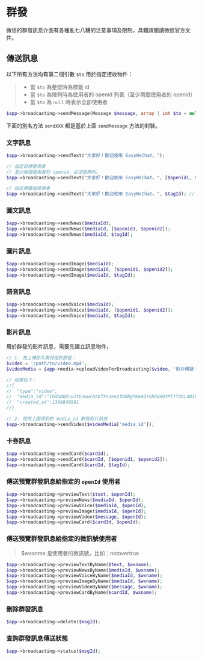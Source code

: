 # 群發

微信的群發訊息介面有各種亂七八糟的注意事項及限制，具體請閱讀微信官方文件。

## 傳送訊息

以下所有方法均有第二個引數 `$to` 用於指定接收物件：

>  - 當 `$to` 為整型時為標籤 id
>  - 當 `$to` 為陣列時為使用者的 openid 列表（至少兩個使用者的 openid）
>  - 當 `$to` 為 `null` 時表示全部使用者

```php
$app->broadcasting->sendMessage(Message $message, array | int $to = null);
```

下面的別名方法 `sendXXX` 都是基於上面 `sendMessage` 方法的封裝。

### 文字訊息

```php
$app->broadcasting->sendText("大家好！歡迎使用 EasyWeChat。");

// 指定目標使用者
// 至少兩個使用者的 openid，必須是陣列。
$app->broadcasting->sendText("大家好！歡迎使用 EasyWeChat。", [$openid1, $openid2]);

// 指定標籤組使用者
$app->broadcasting->sendText("大家好！歡迎使用 EasyWeChat。", $tagId); // $tagId 必須是整型數字
```

### 圖文訊息

```php
$app->broadcasting->sendNews($mediaId);
$app->broadcasting->sendNews($mediaId, [$openid1, $openid2]);
$app->broadcasting->sendNews($mediaId, $tagId);
```

### 圖片訊息

```php
$app->broadcasting->sendImage($mediaId);
$app->broadcasting->sendImage($mediaId, [$openid1, $openid2]);
$app->broadcasting->sendImage($mediaId, $tagId);
```

### 語音訊息

```php
$app->broadcasting->sendVoice($mediaId);
$app->broadcasting->sendVoice($mediaId, [$openid1, $openid2]);
$app->broadcasting->sendVoice($mediaId, $tagId);
```

### 影片訊息

用於群發的影片訊息，需要先建立訊息物件，

```php
// 1. 先上傳影片素材用於群發：
$video = '/path/to/video.mp4';
$videoMedia = $app->media->uploadVideoForBroadcasting($video, '影片標題', '影片描述');

// 結果如下：
//{
//  "type":"video",
//  "media_id":"IhdaAQXuvJtGzwwc0abfXnzeezfO0NgPK6AQYShD8RQYMTtfzbLdBIQkQziv2XJc",
//  "created_at":1398848981
//}

// 2. 使用上面得到的 media_id 群發影片訊息
$app->broadcasting->sendVideo($videoMedia['media_id']);
```

### 卡券訊息

```php
$app->broadcasting->sendCard($cardId);
$app->broadcasting->sendCard($cardId, [$openid1, $openid2]);
$app->broadcasting->sendCard($cardId, $tagId);
```

### 傳送預覽群發訊息給指定的 `openId` 使用者

```php
$app->broadcasting->previewText($text, $openId);
$app->broadcasting->previewNews($mediaId, $openId);
$app->broadcasting->previewVoice($mediaId, $openId);
$app->broadcasting->previewImage($mediaId, $openId);
$app->broadcasting->previewVideo($message, $openId);
$app->broadcasting->previewCard($cardId, $openId);
```

### 傳送預覽群發訊息給指定的微訊號使用者

> $wxanme 是使用者的微訊號，比如：notovertrue

```php
$app->broadcasting->previewTextByName($text, $wxname);
$app->broadcasting->previewNewsByName($mediaId, $wxname);
$app->broadcasting->previewVoiceByName($mediaId, $wxname);
$app->broadcasting->previewImageByName($mediaId, $wxname);
$app->broadcasting->previewVideoByName($message, $wxname);
$app->broadcasting->previewCardByName($cardId, $wxname);
```

### 刪除群發訊息

```php
$app->broadcasting->delete($msgId);
```

### 查詢群發訊息傳送狀態

```php
$app->broadcasting->status($msgId);
```
